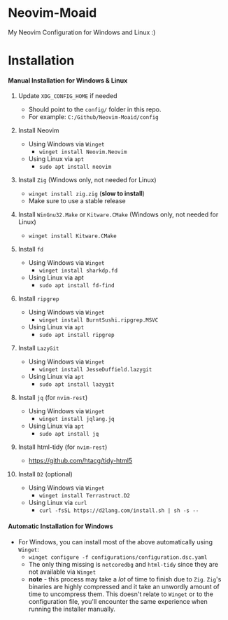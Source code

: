 # Neovim-Moaid
My Neovim Configuration for Windows and Linux :)

# Installation

#### Manual Installation for Windows & Linux
	
1. Update `XDG_CONFIG_HOME` if needed
    - Should point to the `config/` folder in this repo.
    - For example: `C:/Github/Neovim-Moaid/config`

2. Install Neovim
    - Using Windows via `Winget`
        - `winget install Neovim.Neovim`
    - Using Linux via `apt`
        - `sudo apt install neovim`

3. Install `Zig` (Windows only, not needed for Linux)
    - `winget install zig.zig` (__slow to install__)
    - Make sure to use a stable release

4. Install `WinGnu32.Make` or `Kitware.CMake` (Windows only, not needed for Linux)
    - `winget install Kitware.CMake`

5. Install `fd`
    - Using Windows via `Winget`
        - `winget install sharkdp.fd`
    - Using Linux via apt
        - `sudo apt install fd-find`

5. Install `ripgrep`
    - Using Windows via `Winget`
        - `winget install BurntSushi.ripgrep.MSVC`
    - Using Linux via `apt`
        - `sudo apt install ripgrep`

6. Install `LazyGit`
    - Using Windows via `Winget`
        - `winget install JesseDuffield.lazygit`
    - Using Linux via `apt`
        - `sudo apt install lazygit` 

7. Install `jq` (for `nvim-rest`)
    - Using Windows via `Winget`
   		- `winget install jqlang.jq`
    - Using Linux via `apt`
        - `sudo apt install jq`

8. Install html-tidy (for `nvim-rest`)
    - https://github.com/htacg/tidy-html5

9. Install `D2` (optional)
    - Using Windows via `Winget`
        - `winget install Terrastruct.D2`
    - Using Linux via `curl`
        - `curl -fsSL https://d2lang.com/install.sh | sh -s --`

#### Automatic Installation for Windows
- For Windows, you can install most of the above automatically using `Winget`:
    - `winget configure -f configurations/configuration.dsc.yaml`
    - The only thing missing is `netcoredbg` and `html-tidy` since they are not available via `Winget`
    - **note** - this process may take a *lot* of time to finish due to `Zig`. `Zig`'s binaries are highly compressed and it take an unwordly amount of time to uncompress them. This doesn't relate to `Winget` or to the configuration file, you'll encounter the same experience when running the installer manually.


